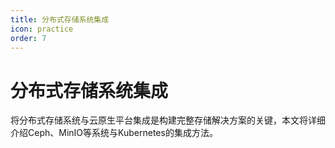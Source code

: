 ```yaml
---
title: 分布式存储系统集成
icon: practice
order: 7
---
```


# 分布式存储系统集成

将分布式存储系统与云原生平台集成是构建完整存储解决方案的关键，本文将详细介绍Ceph、MinIO等系统与Kubernetes的集成方法。
